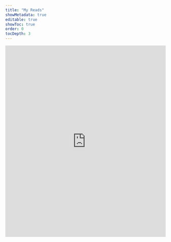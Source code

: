 ```yaml
---
title: "My Reads"
showMetadata: true
editable: true
showToc: true
order: 0
tocDepth: 3
---
```


<iframe width="100%" height="600" src="https://www.youtube.com/embed/WLc6hFXmc7w" title="YouTube video player" frameborder="0" allow="accelerometer; autoplay; clipboard-write; encrypted-media; gyroscope; picture-in-picture" allowfullscreen></iframe>